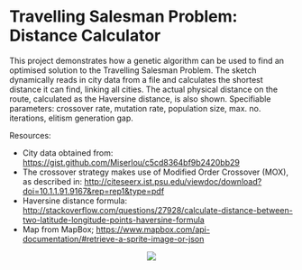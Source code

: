 Travelling Salesman Problem: Distance Calculator
================================================

This project demonstrates how a genetic algorithm can be used to find an optimised solution to the Travelling Salesman Problem.
The sketch dynamically reads in city data from a file and calculates the shortest distance it can find, linking all cities.
The actual physical distance on the route, calculated as the Haversine distance, is also shown.
Specifiable parameters: crossover rate, mutation rate, population size, max. no. iterations, elitism generation gap.

Resources: 
* City data obtained from: https://gist.github.com/Miserlou/c5cd8364bf9b2420bb29
* The crossover strategy makes use of Modified Order Crossover (MOX), as described in:
http://citeseerx.ist.psu.edu/viewdoc/download?doi=10.1.1.91.9167&rep=rep1&type=pdf
* Haversine distance formula: 
http://stackoverflow.com/questions/27928/calculate-distance-between-two-latitude-longitude-points-haversine-formula
* Map from MapBox; https://www.mapbox.com/api-documentation/#retrieve-a-sprite-image-or-json

<p align="center">
  <img src="gif/TSP Distance Calculator.gif"/>
</p>

